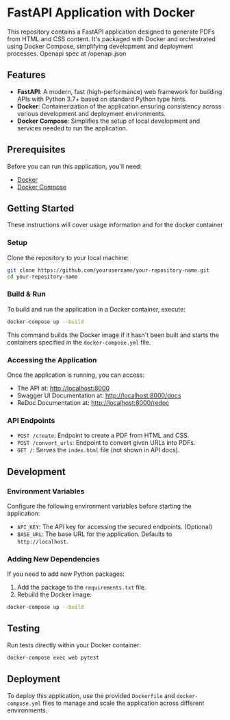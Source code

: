 # FastAPI Application with Docker

This repository contains a FastAPI application designed to generate PDFs from HTML and CSS content. It's packaged with Docker and orchestrated using Docker Compose, simplifying development and deployment processes. Openapi spec at /openapi.json

## Features

- **FastAPI**: A modern, fast (high-performance) web framework for building APIs with Python 3.7+ based on standard Python type hints.
- **Docker**: Containerization of the application ensuring consistency across various development and deployment environments.
- **Docker Compose**: Simplifies the setup of local development and services needed to run the application.

## Prerequisites

Before you can run this application, you'll need:
- [Docker](https://www.docker.com/get-started)
- [Docker Compose](https://docs.docker.com/compose/install/)

## Getting Started

These instructions will cover usage information and for the docker container

### Setup

Clone the repository to your local machine:

```bash
git clone https://github.com/yourusername/your-repository-name.git
cd your-repository-name
```

### Build & Run

To build and run the application in a Docker container, execute:

```bash
docker-compose up --build
```

This command builds the Docker image if it hasn't been built and starts the containers specified in the `docker-compose.yml` file.

### Accessing the Application

Once the application is running, you can access:
- The API at: [http://localhost:8000](http://localhost:8000)
- Swagger UI Documentation at: [http://localhost:8000/docs](http://localhost:8000/docs)
- ReDoc Documentation at: [http://localhost:8000/redoc](http://localhost:8000/redoc)

### API Endpoints

- `POST /create`: Endpoint to create a PDF from HTML and CSS.
- `POST /convert_urls`: Endpoint to convert given URLs into PDFs.
- `GET /`: Serves the `index.html` file (not shown in API docs).

## Development

### Environment Variables

Configure the following environment variables before starting the application:

- `API_KEY`: The API key for accessing the secured endpoints. (Optional)
- `BASE_URL`: The base URL for the application. Defaults to `http://localhost`.

### Adding New Dependencies

If you need to add new Python packages:

1. Add the package to the `requirements.txt` file.
2. Rebuild the Docker image:

```bash
docker-compose up --build
```

## Testing

Run tests directly within your Docker container:

```bash
docker-compose exec web pytest
```

## Deployment

To deploy this application, use the provided `Dockerfile` and `docker-compose.yml` files to manage and scale the application across different environments.
